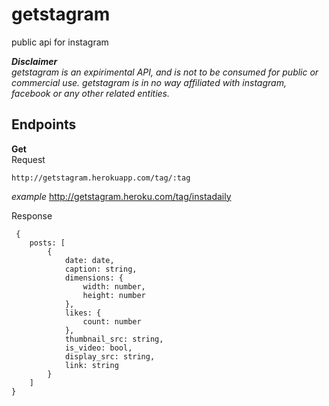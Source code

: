 # getstagram
public api for instagram

**_Disclaimer_**  
_getstagram is an expirimental API, and is not to be consumed for public or commercial use. getstagram is in no way affiliated with instagram, facebook or any other related entities._

## Endpoints
**Get**  
Request  

    http://getstagram.herokuapp.com/tag/:tag
    
*example*
    http://getstagram.heroku.com/tag/instadaily
    
Response
```
 {
    posts: [
        {
            date: date,
            caption: string,
            dimensions: {
                width: number,
                height: number
            },
            likes: {
                count: number
            },
            thumbnail_src: string,
            is_video: bool,
            display_src: string,
            link: string
        }
    ]
}
```
